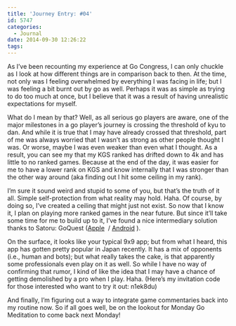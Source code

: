 ```yaml
---
title: 'Journey Entry: #04'
id: 5747
categories:
  - Journal
date: 2014-09-30 12:26:22
tags:
---
```


As I’ve been recounting my experience at Go Congress, I can only chuckle as I look at how different things are in comparison back to then. At the time, not only was I feeling overwhelmed by everything I was facing in life; but I was feeling a bit burnt out by go as well. Perhaps it was as simple as trying to do too much at once, but I believe that it was a result of having unrealistic expectations for myself.

What do I mean by that? Well, as all serious go players are aware, one of the major milestones in a go player’s journey is crossing the threshold of kyu to dan. And while it is true that I may have already crossed that threshold, part of me was always worried that I wasn’t as strong as other people thought I was. Or worse, maybe I was even weaker than even what I thought. As a result, you can see my that my KGS ranked has drifted down to 4k and has little to no ranked games. Because at the end of the day, it was easier for me to have a lower rank on KGS and know internally that I was stronger than the other way around (aka finding out I hit some ceiling in my rank).

I’m sure it sound weird and stupid to some of you, but that’s the truth of it all. Simple self-protection from what reality may hold. Haha. Of course, by doing so, I’ve created a ceiling that might just not exist. So now that I know it, I plan on playing more ranked games in the near future. But since it’ll take some time for me to build up to it, I’ve found a nice intermediary solution thanks to Satoru: GoQuest ([Apple](https://itunes.apple.com/us/app/goquest-free-beginner-friendly/id834841918?mt=8 "GoQuest Apple")  / [Android](https://play.google.com/store/apps/details?id=fm.wars.goquest "GoQuest Android") ).

On the surface, it looks like your typical 9x9 app; but from what I heard, this app has gotten pretty popular in Japan recently. It has a mix of opponents (i.e., human and bots); but what really takes the cake, is that apparently some professionals even play on it as well. So while I have no way of confirming that rumor, I kind of like the idea that I may have a chance of getting demolished by a pro when I play. Haha. (Here’s my invitation code for those interested who want to try it out: n1ek8du)

And finally, I’m figuring out a way to integrate game commentaries back into my routine now. So if all goes well, be on the lookout for Monday Go Meditation to come back next Monday!